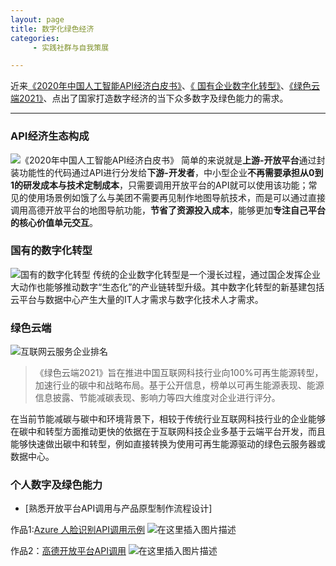 ```yaml
---
layout: page
title: 数字化绿色经济
categories:
     - 实践社群与自我策展

---
```


近来[《2020年中国人工智能API经济白皮书》](http://report.iresearch.cn/report_pdf.aspx?id=3670)、[《 国有企业数字化转型》](http://www.sasac.gov.cn/n4470048/n13461446/n15927611/index.html)、[《绿色云端2021》](https://www.greenpeace.org.cn/cc-ranking-20210421/)、点出了国家打造数字经济的当下众多数字及绿色能力的需求。

---

### API经济生态构成
![《2020年中国人工智能API经济白皮书》](https://img-blog.csdnimg.cn/img_convert/56d2fef0e56f830a88d279494bdaef14.png#pic_center)
简单的来说就是**上游-开放平台**通过封装功能性的代码通过API进行分发给**下游-开发者**，中小型企业**不再需要承担从0到1的研发成本与技术定制成本**，只需要调用开放平台的API就可以使用该功能；常见的使用场景例如饿了么与美团不需要再见制作地图导航技术，而是可以通过直接调用高德开放平台的地图导航功能，**节省了资源投入成本**，能够更加**专注自己平台的核心价值单元交互**。

### 国有的数字化转型
![国有的数字化转型](https://img-blog.csdnimg.cn/img_convert/b396762abbdec7edd3a48311cf3a961a.png#pic_center)
传统的企业数字化转型是一个漫长过程，通过国企发挥企业大动作也能够推动数字“生态化”的产业链转型升级。其中数字化转型的新基建包括云平台与数据中心产生大量的IT人才需求与数字化技术人才需求。

### 绿色云端
![互联网云服务企业排名](https://img-blog.csdnimg.cn/20210529205359638.png?x-oss-process=image/watermark,type_ZmFuZ3poZW5naGVpdGk,shadow_10,text_aHR0cHM6Ly9ibG9nLmNzZG4ubmV0L0RvamltYV9IZWltbw==,size_16,color_FFFFFF,t_70)

> 《绿色云端2021》旨在推进中国互联网科技行业向100%可再生能源转型，加速行业的碳中和战略布局。基于公开信息，榜单以可再生能源表现、能源信息披露、节能减碳表现、影响力等四大维度对企业进行评分。

在当前节能减碳与碳中和环境背景下，相较于传统行业互联网科技行业的企业能够在碳中和转型方面推动更快的依据在于互联网科技企业多基于云端平台开发，而且能够快速做出碳中和转型，例如直接转换为使用可再生能源驱动的绿色云服务器或数据中心。

### 个人数字及绿色能力

* [熟悉开放平台API调用与产品原型制作流程设计]

作品1:[Azure 人脸识别API调用示例](https://gitee.com/he1mo)
![在这里插入图片描述](https://img-blog.csdnimg.cn/20210529210940813.png?x-oss-process=image/watermark,type_ZmFuZ3poZW5naGVpdGk,shadow_10,text_aHR0cHM6Ly9ibG9nLmNzZG4ubmV0L0RvamltYV9IZWltbw==,size_16,color_FFFFFF,t_70)

作品2：[高德开放平台API调用](https://gitee.com/he1mo/gaode-open-platform-api-call)
![在这里插入图片描述](https://img-blog.csdnimg.cn/20210529211923944.png?x-oss-process=image/watermark,type_ZmFuZ3poZW5naGVpdGk,shadow_10,text_aHR0cHM6Ly9ibG9nLmNzZG4ubmV0L0RvamltYV9IZWltbw==,size_16,color_FFFFFF,t_70)

